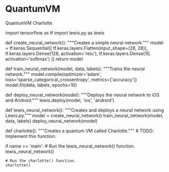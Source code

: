 # QuantumVM
QuantumVM Charlotte

import tensorflow as tf
import lewis.py as lewis

def create_neural_network():
    """Creates a simple neural network."""
    model = tf.keras.Sequential([
        tf.keras.layers.Flatten(input_shape=(28, 28)),
        tf.keras.layers.Dense(128, activation='relu'),
        tf.keras.layers.Dense(10, activation='softmax')
    ])
    return model

def train_neural_network(model, data, labels):
    """Trains the neural network."""
    model.compile(optimizer='adam', loss='sparse_categorical_crossentropy', metrics=['accuracy'])
    model.fit(data, labels, epochs=10)

def deploy_neural_network(model):
    """Deploys the neural network to iOS and Android."""
    lewis.deploy(model, 'ios', 'android')

def lewis_neural_network():
    """Creates and deploys a neural network using Lewis.py."""
    model = create_neural_network()
    train_neural_network(model, data, labels)
    deploy_neural_network(model)

def charlotte():
    """Creates a quantum VM called Charlotte."""
    # TODO: Implement this function.

if name == 'main':
    # Run the lewis_neural_network() function.
    lewis_neural_network()

    # Run the charlotte() function.
    charlotte()
